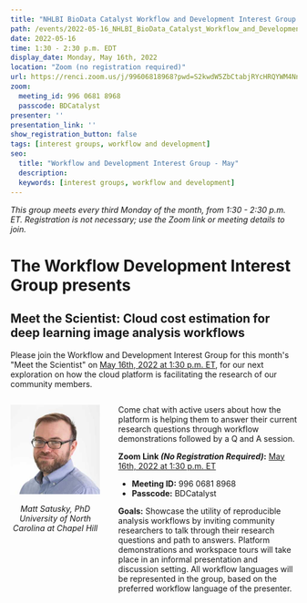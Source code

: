 ```yaml
---
title: "NHLBI BioData Catalyst Workflow and Development Interest Group: Meet the Scientist"
path: /events/2022-05-16_NHLBI_BioData_Catalyst_Workflow_and_Development_Interest_Group
date: 2022-05-16
time: 1:30 - 2:30 p.m. EDT
display_date: Monday, May 16th, 2022
location: "Zoom (no registration required)"
url: https://renci.zoom.us/j/99606818968?pwd=S2kwdW5ZbCtabjRYcHRQYWM4NnZkUT09
zoom:
  meeting_id: 996 0681 8968
  passcode: BDCatalyst
presenter: ''
presentation_link: ''
show_registration_button: false
tags: [interest groups, workflow and development]
seo:
  title: "Workflow and Development Interest Group - May"
  description:
  keywords: [interest groups, workflow and development]
---
```


*This group meets every third Monday of the month, from 1:30 - 2:30 p.m. ET. Registration is not necessary; use the Zoom link or meeting details to join.*
# The Workflow Development Interest Group presents

## Meet the Scientist: Cloud cost estimation for deep learning image analysis workflows

Please join the Workflow and Development Interest Group for this month's "Meet the Scientist" on [May 16th, 2022 at 1:30 p.m. ET](https://renci.zoom.us/j/99606818968?pwd=S2kwdW5ZbCtabjRYcHRQYWM4NnZkUT09), for our next exploration on how the cloud platform is facilitating the research of our community members.

<style>
  .scoped-container {
    display: flex;
    flex-direction: column;
  }

  .left-container {
    text-align: center;
    margin: 0 auto;
  }

  @media (min-width: 800px) {
    .scoped-container {
        display: flex;
        flex-direction: row;
      }
      .left-container {
        flex: 1;
        text-align: center;
      }
      .right-container {
        flex: 2;
        padding-left: 2rem;
      }
  }
</style>
<div class='scoped-container'>

<div class='left-container'>

![image](./matt-satusky.jpeg)

*Matt Satusky, PhD*  
*University of North Carolina at Chapel Hill*

</div>

<div class='right-container' >

Come chat with active users about how the platform is helping them to answer their current research questions through workflow demonstrations followed by a Q and A session.

**Zoom Link *(No Registration Required)*:** [May 16th, 2022 at 1:30 p.m. ET](https://renci.zoom.us/j/99606818968?pwd=S2kwdW5ZbCtabjRYcHRQYWM4NnZkUT09)  
- **Meeting ID:** 996 0681 8968
- **Passcode:** BDCatalyst

**Goals:** Showcase the utility of reproducible analysis workflows by inviting community researchers to talk through their research questions and path to answers. Platform demonstrations and workspace tours will take place in an informal presentation and discussion setting. All workflow languages will be represented in the group, based on the preferred workflow language of the presenter.

</div>

</div>




